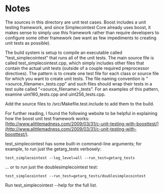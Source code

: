 # Notes
The sources in this directory are unit test cases.  Boost includes a
unit testing framework, and since Simplecointest Core already uses boost, it makes
sense to simply use this framework rather than require developers to
configure some other framework (we want as few impediments to creating
unit tests as possible).

The build system is setup to compile an executable called "test_simplecointest"
that runs all of the unit tests.  The main source file is called
test_simplecointest.cpp, which simply includes other files that contain the
actual unit tests (outside of a couple required preprocessor
directives).  The pattern is to create one test file for each class or
source file for which you want to create unit tests.  The file naming
convention is "<source_filename>_tests.cpp" and such files should wrap
their tests in a test suite called "<source_filename>_tests".  For an
examples of this pattern, examine uint160_tests.cpp and
uint256_tests.cpp.

Add the source files to /src/Makefile.test.include to add them to the build.

For further reading, I found the following website to be helpful in
explaining how the boost unit test framework works:
[http://www.alittlemadness.com/2009/03/31/c-unit-testing-with-boosttest/](http://www.alittlemadness.com/2009/03/31/c-unit-testing-with-boosttest/).

test_simplecointest has some built-in command-line arguments; for
example, to run just the getarg_tests verbosely:

    test_simplecointest --log_level=all --run_test=getarg_tests

... or to run just the doublesimplecointest test:

    test_simplecointest --run_test=getarg_tests/doublesimplecointest

Run  test_simplecointest --help   for the full list.

